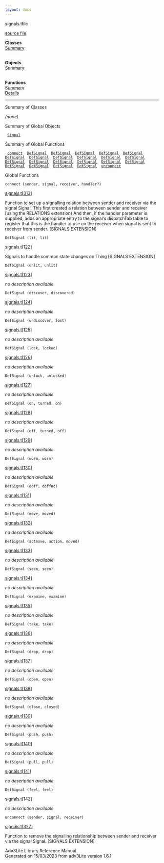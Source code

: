 ```yaml
---
layout: docs
---
```

<span class="title">signals.t</span><span class="type">file</span>

[source file](../source/signals.t.html)

**Classes**  
[Summary](#_ClassSummary_)  
 

**Objects**  
[Summary](#_ObjectSummary_)  
 

**Functions**  
[Summary](#_FunctionSummary_)  
[Details](#_Functions_)

<div class="fdesc">

--------------------------------------------------------

</div>

<span id="_ClassSummary_"></span>

<div class="mjhd">

<span class="hdln">Summary of Classes</span>  

</div>

*(none)* <span id="_ObjectSummary_"></span>

<div class="mjhd">

<span class="hdln">Summary of Global Objects</span>  

</div>

` `[`Signal`](../object/Signal.html)`  `
<span id="FunctionSummary_"></span>

<div class="mjhd">

<span class="hdln">Summary of Global Functions</span>  

</div>

` `[`connect`](#connect)`  `[`DefSignal`](#DefSignal)`  `[`DefSignal`](#DefSignal)`  `[`DefSignal`](#DefSignal)`  `[`DefSignal`](#DefSignal)`  `[`DefSignal`](#DefSignal)`  `[`DefSignal`](#DefSignal)`  `[`DefSignal`](#DefSignal)`  `[`DefSignal`](#DefSignal)`  `[`DefSignal`](#DefSignal)`  `[`DefSignal`](#DefSignal)`  `[`DefSignal`](#DefSignal)`  `[`DefSignal`](#DefSignal)`  `[`DefSignal`](#DefSignal)`  `[`DefSignal`](#DefSignal)`  `[`DefSignal`](#DefSignal)`  `[`DefSignal`](#DefSignal)`  `[`DefSignal`](#DefSignal)`  `[`DefSignal`](#DefSignal)`  `[`DefSignal`](#DefSignal)`  `[`DefSignal`](#DefSignal)`  `[`DefSignal`](#DefSignal)`  `[`unconnect`](#unconnect)`  `

<span id="_Functions_"></span>

<div class="mjhd">

<span class="hdln">Global Functions</span>  

</div>

<span id="connect"></span>

`connect (sender, signal, receiver, handler?)`

[signals.t](../file/signals.t.html)\[[313](../source/signals.t.html#313)\]

<div class="desc">

Function to set up a signalling relation between sender and receiver via
the signal Signal. This first created a relation between sender and
receiver \[using the RELATIONS extension) And then, if the handler
parameter is supplied, adds an appropriate entry to the signal's
dispatchTab table to register that this is the handler to use on the
receiver when signal is sent to receiver from sender. \[SIGNALS
EXTENSION\]

</div>

<span id="DefSignal"></span>

`DefSignal (lit, lit)`

[signals.t](../file/signals.t.html)\[[122](../source/signals.t.html#122)\]

<div class="desc">

Signals to handle common state changes on Thing \[SIGNALS EXTENSION\]

</div>

<span id="DefSignal"></span>

`DefSignal (unlit, unlit)`

[signals.t](../file/signals.t.html)\[[123](../source/signals.t.html#123)\]

<div class="desc">

*no description available*

</div>

<span id="DefSignal"></span>

`DefSignal (discover, discovered)`

[signals.t](../file/signals.t.html)\[[124](../source/signals.t.html#124)\]

<div class="desc">

*no description available*

</div>

<span id="DefSignal"></span>

`DefSignal (undiscover, lost)`

[signals.t](../file/signals.t.html)\[[125](../source/signals.t.html#125)\]

<div class="desc">

*no description available*

</div>

<span id="DefSignal"></span>

`DefSignal (lock, locked)`

[signals.t](../file/signals.t.html)\[[126](../source/signals.t.html#126)\]

<div class="desc">

*no description available*

</div>

<span id="DefSignal"></span>

`DefSignal (unlock, unlocked)`

[signals.t](../file/signals.t.html)\[[127](../source/signals.t.html#127)\]

<div class="desc">

*no description available*

</div>

<span id="DefSignal"></span>

`DefSignal (on, turned, on)`

[signals.t](../file/signals.t.html)\[[128](../source/signals.t.html#128)\]

<div class="desc">

*no description available*

</div>

<span id="DefSignal"></span>

`DefSignal (off, turned, off)`

[signals.t](../file/signals.t.html)\[[129](../source/signals.t.html#129)\]

<div class="desc">

*no description available*

</div>

<span id="DefSignal"></span>

`DefSignal (worn, worn)`

[signals.t](../file/signals.t.html)\[[130](../source/signals.t.html#130)\]

<div class="desc">

*no description available*

</div>

<span id="DefSignal"></span>

`DefSignal (doff, doffed)`

[signals.t](../file/signals.t.html)\[[131](../source/signals.t.html#131)\]

<div class="desc">

*no description available*

</div>

<span id="DefSignal"></span>

`DefSignal (move, moved)`

[signals.t](../file/signals.t.html)\[[132](../source/signals.t.html#132)\]

<div class="desc">

*no description available*

</div>

<span id="DefSignal"></span>

`DefSignal (actmove, action, moved)`

[signals.t](../file/signals.t.html)\[[133](../source/signals.t.html#133)\]

<div class="desc">

*no description available*

</div>

<span id="DefSignal"></span>

`DefSignal (seen, seen)`

[signals.t](../file/signals.t.html)\[[134](../source/signals.t.html#134)\]

<div class="desc">

*no description available*

</div>

<span id="DefSignal"></span>

`DefSignal (examine, examine)`

[signals.t](../file/signals.t.html)\[[135](../source/signals.t.html#135)\]

<div class="desc">

*no description available*

</div>

<span id="DefSignal"></span>

`DefSignal (take, take)`

[signals.t](../file/signals.t.html)\[[136](../source/signals.t.html#136)\]

<div class="desc">

*no description available*

</div>

<span id="DefSignal"></span>

`DefSignal (drop, drop)`

[signals.t](../file/signals.t.html)\[[137](../source/signals.t.html#137)\]

<div class="desc">

*no description available*

</div>

<span id="DefSignal"></span>

`DefSignal (open, open)`

[signals.t](../file/signals.t.html)\[[138](../source/signals.t.html#138)\]

<div class="desc">

*no description available*

</div>

<span id="DefSignal"></span>

`DefSignal (close, closed)`

[signals.t](../file/signals.t.html)\[[139](../source/signals.t.html#139)\]

<div class="desc">

*no description available*

</div>

<span id="DefSignal"></span>

`DefSignal (push, push)`

[signals.t](../file/signals.t.html)\[[140](../source/signals.t.html#140)\]

<div class="desc">

*no description available*

</div>

<span id="DefSignal"></span>

`DefSignal (pull, pull)`

[signals.t](../file/signals.t.html)\[[141](../source/signals.t.html#141)\]

<div class="desc">

*no description available*

</div>

<span id="DefSignal"></span>

`DefSignal (feel, feel)`

[signals.t](../file/signals.t.html)\[[142](../source/signals.t.html#142)\]

<div class="desc">

*no description available*

</div>

<span id="unconnect"></span>

`unconnect (sender, signal, receiver)`

[signals.t](../file/signals.t.html)\[[327](../source/signals.t.html#327)\]

<div class="desc">

Function to remove the signalling relationship between sender and
receiver via the signal Signal. \[SIGNALS EXTENSION\]

</div>

<div class="ftr">

Adv3Lite Library Reference Manual  
Generated on 15/03/2023 from adv3Lite version 1.6.1

</div>

